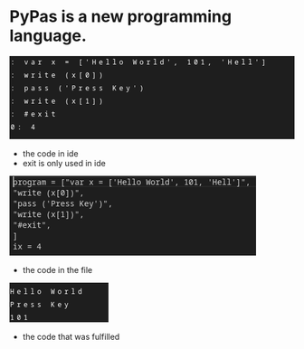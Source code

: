 # PyPas is a new programming language.

![the code in ide](Screenshot-1.png)
* the code in ide
* exit is only used in ide

![the code in ide](Screenshot-3.png)
* the code in the file

![the code in ide](Screenshot-2.png)
* the code that was fulfilled
